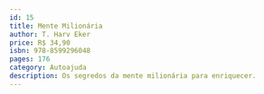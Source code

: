 ```yaml
---
id: 15
title: Mente Milionária
author: T. Harv Eker
price: R$ 34,90
isbn: 978-8599296048
pages: 176
category: Autoajuda
description: Os segredos da mente milionária para enriquecer.
---
```

